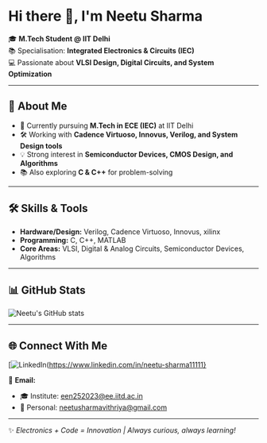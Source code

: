# Hi there 👋, I'm Neetu Sharma  

🎓 **M.Tech Student @ IIT Delhi**  
📚 Specialisation: **Integrated Electronics & Circuits (IEC)**  
💻 Passionate about **VLSI Design, Digital Circuits, and System Optimization**  

---

## 🚀 About Me
- 🌱 Currently pursuing **M.Tech in ECE (IEC)** at IIT Delhi  
- 🛠 Working with **Cadence Virtuoso, Innovus, Verilog, and System Design tools**  
- 💡 Strong interest in **Semiconductor Devices, CMOS Design, and Algorithms**  
- 📚 Also exploring **C & C++** for problem-solving  

---

## 🛠 Skills & Tools
- **Hardware/Design:** Verilog, Cadence Virtuoso, Innovus, xilinx
- **Programming:** C, C++, MATLAB  
- **Core Areas:** VLSI, Digital & Analog Circuits, Semiconductor Devices, Algorithms  

---

## 📊 GitHub Stats
![Neetu's GitHub stats](https://github-readme-stats.vercel.app/api?username=neetusharmaa&show_icons=true&theme=tokyonight)  


---

## 🌐 Connect With Me
[![LinkedIn](https://img.shields.io/badge/LinkedIn-blue?style=for-the-badge&logo=linkedin)(https://www.linkedin.com/in/neetu-sharma11111}

📩 **Email:**  
- 🎓 Institute: [een252023@ee.iitd.ac.in](mailto:een252023@ee.iitd.ac.in)  
- 📧 Personal: [neetusharmavithriya@gmail.com](mailto:neetusharmavithriya@gmail.com)  


---
✨ *Electronics + Code = Innovation | Always curious, always learning!*  
